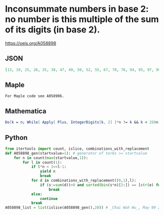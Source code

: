 # Inconsummate numbers in base 2: no number is this multiple of the sum of its digits \(in base 2\)\.
https://oeis.org/A058898
## JSON
```JSON
[13, 19, 25, 26, 35, 38, 47, 49, 50, 52, 55, 67, 70, 76, 94, 95, 97, 98, 100, 103, 104, 109, 110, 115, 117, 131, 134, 140, 151, 152, 157, 159, 171, 175, 179, 183, 185, 187, 188, 190, 193, 194, 196, 199, 200, 203, 206, 208, 217, 218, 220, 227, 229]
```
## Maple
```Maple
For Maple code see A058906.
```
## Mathematica
```Mathematica
Do[k = n; While[ Apply[ Plus, IntegerDigits[k, 2] ]*n != k && k < 250n, k += n]; If[k == 250n, Print[n] ], {n, 1, 10^3} ]
```
## Python
```Python
from itertools import count, islice, combinations_with_replacement
def A058898_gen(startvalue=1): # generator of terms >= startvalue
    for n in count(max(startvalue,1)):
        for l in count(1):
            if l*n < 1<<l-1:
                yield n
                break
            for d in combinations_with_replacement((0,1),l):
                if (s:=sum(d))>0 and sorted(bin(s*n)[2:]) == [str(e) for e in d]:
                    break
            else:
                continue
            break
A058898_list = list(islice(A058898_gen(),20)) # _Chai Wah Wu_, May 09 2023
```
